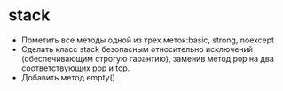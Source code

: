 # stack

- Пометить все методы одной из трех меток:basic, strong, noexcept
- Сделать класс stack безопасным относительно исключений (обеспечивающим строгую гарантию), заменив метод pop на два соответствующих pop и top.
- Добавить метод empty().
